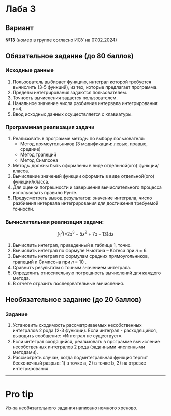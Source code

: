 # Лаба 3

## Вариант
**№13** (номер в группе согласно ИСУ на 07.02.2024)

## Обязательное задание (до 80 баллов)

### Исходные данные

1. Пользователь выбирает функцию, интеграл которой требуется вычислить (3-5 функций), из тех, которые предлагает программа.
2. Пределы интегрирования задаются пользователем.
3. Точность вычисления задается пользователем.
4. Начальное значение числа разбиения интервала интегрирования: n=4.
5. Ввод исходных данных осуществляется с клавиатуры.

### Программная реализация задачи

1. Реализовать в программе методы по выбору пользователя:
    - Метод прямоугольников (3 модификации: левые, правые, средние)
    - Метод трапеций
    - Метод Симпсона
2. Методы должны быть оформлены в виде отдельной(ого) функции/класса.
3. Вычисление значений функции оформить в виде отдельной(ого) функции/класса.
4. Для оценки погрешности и завершения вычислительного процесса использовать правило Рунге.
5. Предусмотреть вывод результатов: значение интеграла, число разбиения интервала интегрирования для достижения требуемой точности.

### Вычислительная реализация задачи:

$$
\int_1^3 (-2x^3 - 5x^2 + 7x - 13) dx
$$

1. Вычислить интеграл, приведенный в таблице 1, точно.
2. Вычислить интеграл по формуле Ньютона – Котеса при 𝑛 = 6.
3. Вычислить интеграл по формулам средних прямоугольников, трапеций и Симпсона при 𝑛 = 10 .
4. Сравнить результаты с точным значением интеграла.
5. Определить относительную погрешность вычислений для каждого метода.
6. В отчете отразить последовательные вычисления.

## Необязательное задание (до 20 баллов)
### Задание

1. Установить сходимость рассматриваемых несобственных интегралов 2 рода
(2-3 функции). Если интеграл - расходящийся, выводить сообщение: «Интеграл не существует».
2. Если интеграл сходящийся, реализовать в программе вычисление несобственных интегралов 2 рода (заданными численными методами).
3. Рассмотреть случаи, когда подынтегральная функция терпит бесконечный разрыв: 1) в точке a, 2) в точке b, 3) на отрезке интегрирования

---

# Pro tip

Из-за необязательного задания написано немного хреново.
